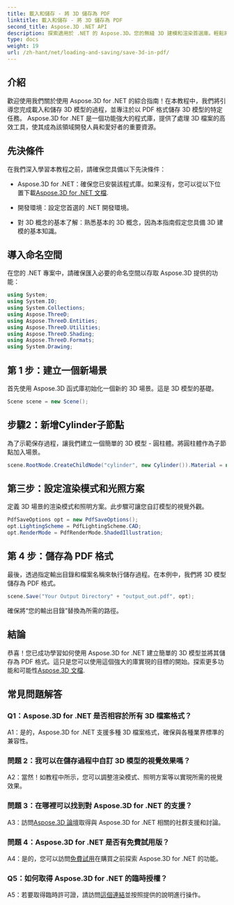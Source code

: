 ```yaml
---
title: 載入和儲存 - 將 3D 儲存為 PDF
linktitle: 載入和儲存 - 將 3D 儲存為 PDF
second_title: Aspose.3D .NET API
description: 探索適用於 .NET 的 Aspose.3D。您的無縫 3D 建模和渲染首選庫。輕鬆將 3D 模型儲存為 PDF 格式。
type: docs
weight: 19
url: /zh-hant/net/loading-and-saving/save-3d-in-pdf/
---
```

## 介紹

歡迎使用我們關於使用 Aspose.3D for .NET 的綜合指南！在本教程中，我們將引導您完成載入和儲存 3D 模型的過程，並專注於以 PDF 格式儲存 3D 模型的特定任務。 Aspose.3D for .NET 是一個功能強大的程式庫，提供了處理 3D 檔案的高效工具，使其成為該領域開發人員和愛好者的重要資源。

## 先決條件

在我們深入學習本教程之前，請確保您具備以下先決條件：

-  Aspose.3D for .NET：確保您已安裝該程式庫。如果沒有，您可以從以下位置下載[Aspose.3D for .NET 文檔](https://reference.aspose.com/3d/net/).

- 開發環境：設定您首選的 .NET 開發環境。

- 對 3D 概念的基本了解：熟悉基本的 3D 概念，因為本指南假定您具備 3D 建模的基本知識。

## 導入命名空間

在您的 .NET 專案中，請確保匯入必要的命名空間以存取 Aspose.3D 提供的功能：

```csharp
using System;
using System.IO;
using System.Collections;
using Aspose.ThreeD;
using Aspose.ThreeD.Entities;
using Aspose.ThreeD.Utilities;
using Aspose.ThreeD.Shading;
using Aspose.ThreeD.Formats;
using System.Drawing;
```

## 第 1 步：建立一個新場景

首先使用 Aspose.3D 函式庫初始化一個新的 3D 場景。這是 3D 模型的基礎。

```csharp
Scene scene = new Scene();
```

## 步驟2：新增Cylinder子節點

為了示範保存過程，讓我們建立一個簡單的 3D 模型 - 圓柱體。將圓柱體作為子節點加入場景。

```csharp
scene.RootNode.CreateChildNode("cylinder", new Cylinder()).Material = new PhongMaterial() { DiffuseColor = new Vector3(Color.DarkCyan) };
```

## 第三步：設定渲染模式和光照方案

定義 3D 場景的渲染模式和照明方案。此步驟可讓您自訂模型的視覺外觀。

```csharp
PdfSaveOptions opt = new PdfSaveOptions();
opt.LightingScheme = PdfLightingScheme.CAD;
opt.RenderMode = PdfRenderMode.ShadedIllustration;
```

## 第 4 步：儲存為 PDF 格式

最後，透過指定輸出目錄和檔案名稱來執行儲存過程。在本例中，我們將 3D 模型儲存為 PDF 格式。

```csharp
scene.Save("Your Output Directory" + "output_out.pdf", opt);
```

確保將“您的輸出目錄”替換為所需的路徑。

## 結論

恭喜！您已成功學習如何使用 Aspose.3D for .NET 建立簡單的 3D 模型並將其儲存為 PDF 格式。這只是您可以使用這個強大的庫實現的目標的開始。探索更多功能和可能性[Aspose.3D 文檔](https://reference.aspose.com/3d/net/).

## 常見問題解答

### Q1：Aspose.3D for .NET 是否相容於所有 3D 檔案格式？

A1：是的，Aspose.3D for .NET 支援多種 3D 檔案格式，確保與各種業界標準的兼容性。

### 問題 2：我可以在儲存過程中自訂 3D 模型的視覺效果嗎？

A2：當然！如教程中所示，您可以調整渲染模式、照明方案等以實現所需的視覺效果。

### 問題 3：在哪裡可以找到對 Aspose.3D for .NET 的支援？

 A3：訪問[Aspose.3D 論壇](https://forum.aspose.com/c/3d/18)取得與 Aspose.3D for .NET 相關的社群支援和討論。

### 問題 4：Aspose.3D for .NET 是否有免費試用版？

 A4：是的，您可以訪問[免費試用](https://releases.aspose.com/)在購買之前探索 Aspose.3D for .NET 的功能。

### Q5：如何取得 Aspose.3D for .NET 的臨時授權？

 A5：若要取得臨時許可證，請訪問[這個連結](https://purchase.aspose.com/temporary-license/)並按照提供的說明進行操作。